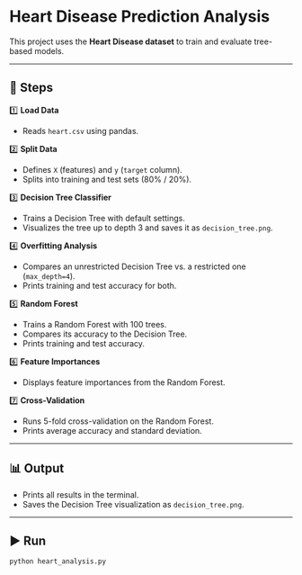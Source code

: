 # Heart Disease Prediction Analysis

This project uses the **Heart Disease dataset** to train and evaluate tree-based models.

---

## 📂 Steps

1️⃣ **Load Data**  
- Reads `heart.csv` using pandas.

2️⃣ **Split Data**  
- Defines `X` (features) and `y` (`target` column).
- Splits into training and test sets (80% / 20%).

3️⃣ **Decision Tree Classifier**
- Trains a Decision Tree with default settings.
- Visualizes the tree up to depth 3 and saves it as `decision_tree.png`.

4️⃣ **Overfitting Analysis**
- Compares an unrestricted Decision Tree vs. a restricted one (`max_depth=4`).
- Prints training and test accuracy for both.

5️⃣ **Random Forest**
- Trains a Random Forest with 100 trees.
- Compares its accuracy to the Decision Tree.
- Prints training and test accuracy.

6️⃣ **Feature Importances**
- Displays feature importances from the Random Forest.

7️⃣ **Cross-Validation**
- Runs 5-fold cross-validation on the Random Forest.
- Prints average accuracy and standard deviation.

---

## 📊 Output

- Prints all results in the terminal.
- Saves the Decision Tree visualization as `decision_tree.png`.

---

## ▶️ Run

```bash
python heart_analysis.py
